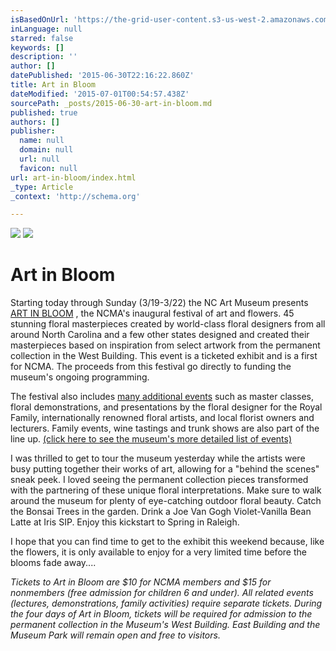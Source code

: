 ```yaml
---
isBasedOnUrl: 'https://the-grid-user-content.s3-us-west-2.amazonaws.com/5ee4f568-e1ee-49d2-9cd3-a80abf612647.jpg'
inLanguage: null
starred: false
keywords: []
description: ''
author: []
datePublished: '2015-06-30T22:16:22.860Z'
title: Art in Bloom
dateModified: '2015-07-01T00:54:57.438Z'
sourcePath: _posts/2015-06-30-art-in-bloom.md
published: true
authors: []
publisher:
  name: null
  domain: null
  url: null
  favicon: null
url: art-in-bloom/index.html
_type: Article
_context: 'http://schema.org'

---
```

![](https://the-grid-user-content.s3-us-west-2.amazonaws.com/5ee4f568-e1ee-49d2-9cd3-a80abf612647.jpg)
![](https://the-grid-user-content.s3-us-west-2.amazonaws.com/711e8be8-74f7-4cea-a56a-9cffe22f6fea.jpg)

# Art in Bloom

Starting today through Sunday (3/19-3/22) the NC Art Museum presents [ART IN BLOOM][0] , the NCMA's inaugural festival of art and flowers. 45 stunning floral masterpieces created by world-class floral
designers from all around North Carolina and a few other states designed and created their masterpieces based on inspiration from select artwork from the permanent collection in the West Building. This
event is a ticketed exhibit and is a first for NCMA. The proceeds from this festival go directly to funding the museum's ongoing programming. 

The festival also includes [many additional events][0] such as master classes, floral demonstrations, and presentations by the floral designer for the Royal Family, internationally renowned floral artists, and
local florist owners and lecturers. Family events, wine tastings and trunk shows are also part of the line up. [(click here to see the museum's more detailed list of events)][0]

I was thrilled to get to tour the museum yesterday while the artists were busy putting together their works of art, allowing for a "behind the scenes" sneak peek. I loved seeing the permanent collection pieces
transformed with the partnering of these unique floral interpretations. Make sure to walk around the museum for plenty of eye-catching outdoor floral beauty. Catch the Bonsai Trees in the garden. Drink a
Joe Van Gogh Violet-Vanilla Bean Latte at Iris SIP. Enjoy this kickstart to Spring in Raleigh.

I hope that you can find time to get to the exhibit this weekend because, like the flowers, it is only available to enjoy for a very limited time before the blooms fade away.... 

_Tickets to Art in Bloom are $10 for NCMA members and $15 for nonmembers (free admission for children 6 and under). All related events (lectures, demonstrations, family activities) require separate tickets.
During the four days of Art in Bloom, tickets will be required for admission to the permanent collection in the Museum's West Building. East Building and the Museum Park will remain open and free to visitors._

[0]: http://ncartmuseum.org/calendar/series_parent/art_in_bloom